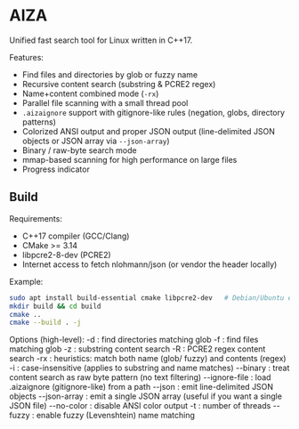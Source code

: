 <h1>AIZA</h1>

Unified fast search tool for Linux written in C++17.

Features:
- Find files and directories by glob or fuzzy name
- Recursive content search (substring & PCRE2 regex)
- Name+content combined mode (`-rx`)
- Parallel file scanning with a small thread pool
- `.aizaignore` support with gitignore-like rules (negation, globs, directory patterns)
- Colorized ANSI output and proper JSON output (line-delimited JSON objects or JSON array via `--json-array`)
- Binary / raw-byte search mode
- mmap-based scanning for high performance on large files
- Progress indicator

<h2>Build</h2>

Requirements:
- C++17 compiler (GCC/Clang)
- CMake >= 3.14
- libpcre2-8-dev (PCRE2)
- Internet access to fetch nlohmann/json (or vendor the header locally)

Example:
```bash
sudo apt install build-essential cmake libpcre2-dev   # Debian/Ubuntu example
mkdir build && cd build
cmake ..
cmake --build . -j
```
Options (high-level):
-d <pattern> : find directories matching glob
-f <pattern> : find files matching glob
-z <text> : substring content search
-R <regex> : PCRE2 regex content search
-rx <pattern>: heuristics: match both name (glob/ fuzzy) and contents (regex)
-i : case-insensitive (applies to substring and name matches)
--binary : treat content search as raw byte pattern (no text filtering)
--ignore-file <file> : load .aizaignore (gitignore-like) from a path
--json : emit line-delimited JSON objects
--json-array : emit a single JSON array (useful if you want a single JSON file)
--no-color : disable ANSI color output
-t <n> : number of threads
--fuzzy : enable fuzzy (Levenshtein) name matching
